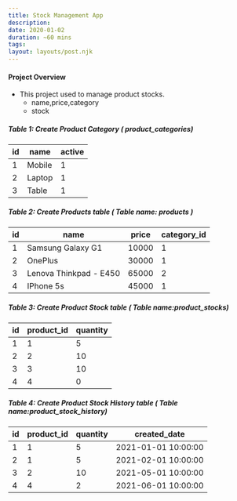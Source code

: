 ```yaml
---
title: Stock Management App
description:
date: 2020-01-02
duration: ~60 mins
tags:
layout: layouts/post.njk
---
```



####  Project Overview

- This project used to manage product stocks.
  - name,price,category
  - stock



##### Table 1: Create Product Category ( product_categories)

| id| name | active |
|---|---|---|
| 1 | Mobile | 1 |
| 2 | Laptop  | 1 |
| 3 | Table | 1 |



##### Table 2: Create Products table ( Table name: products )

| id| name | price|category_id |
|---|---|---|---|
| 1 | Samsung Galaxy G1 | 10000| 1 |
| 2 | OnePlus  |30000| 1 |
| 3 | Lenova Thinkpad - E450 | 65000| 2 |
| 4 | IPhone 5s | 45000| 1 |


##### Table 3: Create Product Stock table ( Table name:product_stocks)

| id| product_id | quantity |
|---|---|---|
| 1 | 1 | 5 |
| 2 | 2  | 10 |
| 3 | 3 | 10 |
| 4 | 4 | 0 |

##### Table 4: Create Product Stock History table ( Table name:product_stock_history)

| id| product_id | quantity | created_date |
|---|---|---|---|
| 1 | 1 | 5 |2021-01-01 10:00:00 |
| 2 | 1  | 5 | 2021-02-01 10:00:00 |
| 3 | 2 | 10 |2021-05-01 10:00:00 |
| 4 | 4 | 2 |2021-06-01 10:00:00 |


